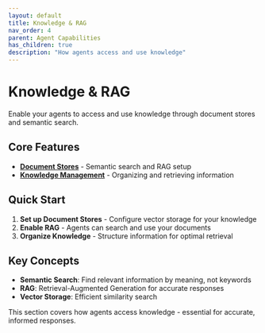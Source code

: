 ```yaml
---
layout: default
title: Knowledge & RAG
nav_order: 4
parent: Agent Capabilities
has_children: true
description: "How agents access and use knowledge"
---
```


# Knowledge & RAG

Enable your agents to access and use knowledge through document stores and semantic search.

## Core Features

- **[Document Stores](document-stores)** - Semantic search and RAG setup
- **[Knowledge Management](knowledge-management)** - Organizing and retrieving information

## Quick Start

1. **Set up Document Stores** - Configure vector storage for your knowledge
2. **Enable RAG** - Agents can search and use your documents
3. **Organize Knowledge** - Structure information for optimal retrieval

## Key Concepts

- **Semantic Search**: Find relevant information by meaning, not keywords
- **RAG**: Retrieval-Augmented Generation for accurate responses
- **Vector Storage**: Efficient similarity search

This section covers how agents access knowledge - essential for accurate, informed responses.
